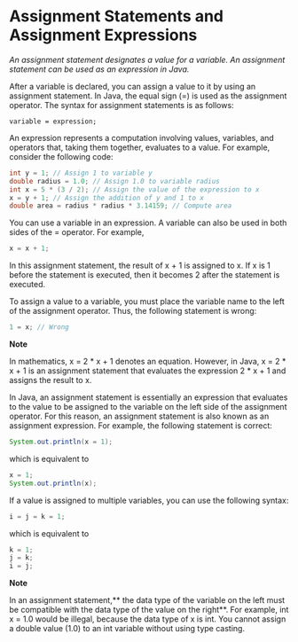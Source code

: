 # Assignment Statements and Assignment Expressions

*An assignment statement designates a value for a variable. An assignment statement can be used as an expression in Java.*

After a variable is declared, you can assign a value to it by using an assignment statement. In
Java, the equal sign (=) is used as the assignment operator. The syntax for assignment statements is as follows:

```
variable = expression;
```

An expression represents a computation involving values, variables, and operators that,
taking them together, evaluates to a value. For example, consider the following code:

```java
int y = 1; // Assign 1 to variable y
double radius = 1.0; // Assign 1.0 to variable radius
int x = 5 * (3 / 2); // Assign the value of the expression to x
x = y + 1; // Assign the addition of y and 1 to x
double area = radius * radius * 3.14159; // Compute area
```

You can use a variable in an expression. A variable can also be used in both sides of the =
operator. For example,

```java
x = x + 1;
```

In this assignment statement, the result of x + 1 is assigned to x. If x is 1 before the
statement is executed, then it becomes 2 after the statement is executed.

To assign a value to a variable, you must place the variable name to the left of the assignment operator. Thus, the following statement is wrong:

```java
1 = x; // Wrong
```

**Note**

In mathematics, x = 2 * x + 1 denotes an equation. However, in Java, x = 2 * x + 1 is an assignment statement that evaluates the expression 2 * x + 1 and assigns the
result to x.

In Java, an assignment statement is essentially an expression that evaluates to the value to
be assigned to the variable on the left side of the assignment operator. For this reason, an
assignment statement is also known as an assignment expression. For example, the following
statement is correct:

```java
System.out.println(x = 1);
```

which is equivalent to

```java
x = 1;
System.out.println(x);
```

If a value is assigned to multiple variables, you can use the following syntax:

```java
i = j = k = 1;
```

which is equivalent to

```java
k = 1;
j = k;
i = j;
```

**Note**

In an assignment statement,** the data type of the variable on the left must be compatible
with the data type of the value on the right**. For example, int x = 1.0 would be illegal, because the data type of x is int. You cannot assign a double value (1.0) to an
int variable without using type casting. 
